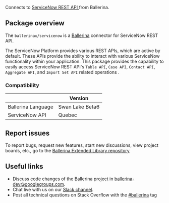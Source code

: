 Connects to [ServiceNow REST API ](https://developer.servicenow.com/dev.do#!/reference/api/quebec/rest) from Ballerina.

## Package overview

The `ballerinax/servicenow` is a [Ballerina](https://ballerina.io/) connector for ServiceNow REST API.

The ServiceNow Platform provides various REST APIs, which are active by default. These APIs provide the ability to interact with various ServiceNow functionality within your application.
This package provides the capability to easily access ServiceNow REST API's `Table API`, `Case API`, `Contact API`,
`Aggregate API`, and `Import Set API` related operations .

### Compatibility
|                               | Version                       |
|-------------------------------|-------------------------------|
| Ballerina Language            | Swan Lake Beta6               |
| ServiceNow API                | Quebec                        |

## Report issues
To report bugs, request new features, start new discussions, view project boards, etc., go to the [Ballerina Extended Library repository](https://github.com/ballerina-platform/ballerina-extended-library)

## Useful links
- Discuss code changes of the Ballerina project in [ballerina-dev@googlegroups.com](mailto:ballerina-dev@googlegroups.com).
- Chat live with us on our [Slack channel](https://ballerina.io/community/slack/).
- Post all technical questions on Stack Overflow with the [#ballerina](https://stackoverflow.com/questions/tagged/ballerina) tag
